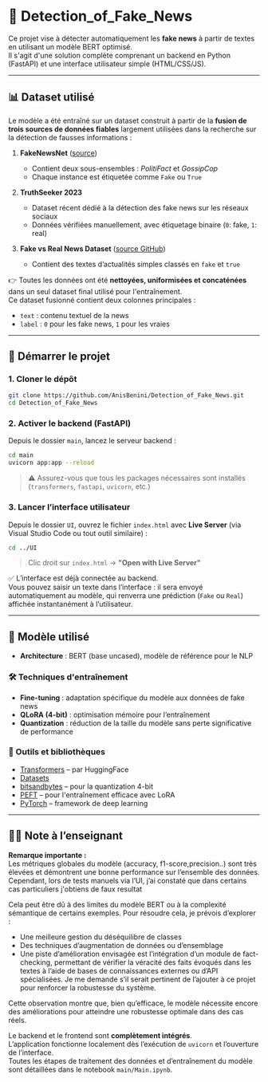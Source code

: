 
# 📰 Detection_of_Fake_News

Ce projet vise à détecter automatiquement les **fake news** à partir de textes en utilisant un modèle BERT optimisé.  
Il s'agit d'une solution complète comprenant un backend en Python (FastAPI) et une interface utilisateur simple (HTML/CSS/JS).

---

## 📊 Dataset utilisé

Le modèle a été entraîné sur un dataset construit à partir de la **fusion de trois sources de données fiables** largement utilisées dans la recherche sur la détection de fausses informations :

1. **FakeNewsNet** ([source](https://github.com/KaiDMML/FakeNewsNet))  
   - Contient deux sous-ensembles : *PolitiFact* et *GossipCop*  
   - Chaque instance est étiquetée comme `Fake` ou `True`

2. **TruthSeeker 2023**  
   - Dataset récent dédié à la détection des fake news sur les réseaux sociaux  
   - Données vérifiées manuellement, avec étiquetage binaire (`0`: fake, `1`: real)

3. **Fake vs Real News Dataset** ([source GitHub](https://github.com/HNDeshanSamarathunga/FakeNewsDetection))  
   - Contient des textes d’actualités simples classés en `fake` et `true`

👉 Toutes les données ont été **nettoyées, uniformisées et concaténées** dans un seul dataset final utilisé pour l'entraînement.  
Ce dataset fusionné contient deux colonnes principales :

- `text` : contenu textuel de la news  
- `label` : `0` pour les fake news, `1` pour les vraies

---

## 🚀 Démarrer le projet

### 1. Cloner le dépôt

```bash
git clone https://github.com/AnisBenini/Detection_of_Fake_News.git 
cd Detection_of_Fake_News
```

### 2. Activer le backend (FastAPI)

Depuis le dossier `main`, lancez le serveur backend :

```bash
cd main
uvicorn app:app --reload
```

> ⚠️ Assurez-vous que tous les packages nécessaires sont installés (`transformers`, `fastapi`, `uvicorn`, etc.)

### 3. Lancer l’interface utilisateur

Depuis le dossier `UI`, ouvrez le fichier `index.html` avec **Live Server** (via Visual Studio Code ou tout outil similaire) :

```bash
cd ../UI
```

> Clic droit sur `index.html` → **"Open with Live Server"**

✅ L’interface est déjà connectée au backend.  
Vous pouvez saisir un texte dans l’interface : il sera envoyé automatiquement au modèle, qui renverra une prédiction (`Fake` ou `Real`) affichée instantanément à l’utilisateur.

---

## 🧠 Modèle utilisé

- **Architecture** : BERT (base uncased), modèle de référence pour le NLP

### 🛠️ Techniques d'entraînement

- **Fine-tuning** : adaptation spécifique du modèle aux données de fake news  
- **QLoRA (4-bit)** : optimisation mémoire pour l’entraînement  
- **Quantization** : réduction de la taille du modèle sans perte significative de performance

### 🧰 Outils et bibliothèques

- [Transformers](https://huggingface.co/docs/transformers/index) – par HuggingFace  
- [Datasets](https://huggingface.co/docs/datasets/)  
- [bitsandbytes](https://github.com/TimDettmers/bitsandbytes) – pour la quantization 4-bit  
- [PEFT](https://github.com/huggingface/peft) – pour l'entraînement efficace avec LoRA  
- [PyTorch](https://pytorch.org/) – framework de deep learning

---

## 👨‍🏫 Note à l’enseignant

**Remarque importante :**  
Les métriques globales du modèle (accuracy, f1-score,precision..) sont très élevées et démontrent une bonne performance sur l’ensemble des données.  
Cependant, lors de tests manuels via l’UI, j’ai constaté que dans certains cas particuliers j'obtiens de faux resultat 

Cela peut être dû à des limites du modèle BERT ou à la complexité sémantique de certains exemples. Pour résoudre cela, je prévois d’explorer :

- Une meilleure gestion du déséquilibre de classes
- Des techniques d’augmentation de données ou d’ensemblage
- Une piste d’amélioration envisagée est l’intégration d’un module de fact-checking, permettant de vérifier la véracité des faits évoqués dans les textes à l’aide de bases de connaissances externes ou d’API spécialisées. Je me demande s’il serait pertinent de l’ajouter à ce projet pour renforcer la robustesse du système.

Cette observation montre que, bien qu’efficace, le modèle nécessite encore des améliorations pour atteindre une robustesse optimale dans des cas réels.

Le backend et le frontend sont **complètement intégrés**.  
L’application fonctionne localement dès l’exécution de `uvicorn` et l’ouverture de l’interface.  
Toutes les étapes de traitement des données et d’entraînement du modèle sont détaillées dans le notebook `main/Main.ipynb`.
